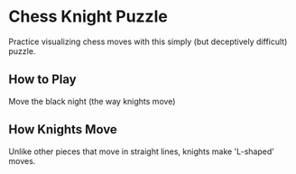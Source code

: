 # Chess Knight Puzzle

Practice visualizing chess moves with this simply (but deceptively difficult) puzzle.

## How to Play
Move the black night (the way knights move)

## How Knights Move
Unlike other pieces that move in straight lines, knights make 'L-shaped' moves. 
